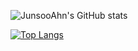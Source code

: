 
![JunsooAhn's GitHub stats](https://github-readme-stats.vercel.app/api?username=JunsooAhn&count_private=true&theme=Gradient)

[![Top Langs](https://github-readme-stats.vercel.app/api/top-langs/?username=JunsooAhn&layout=compact&count-private=true)](https://github.com/JunsooAhn/github-readme-stats)
